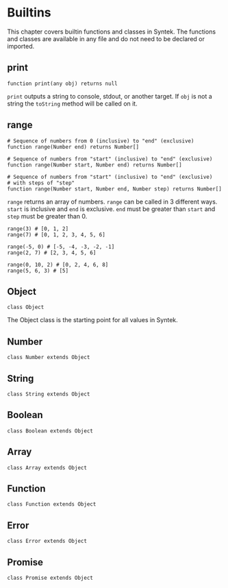 # Builtins

This chapter covers builtin functions and classes in Syntek. The functions and classes are available in any file and do not need to be declared or imported.

## print

```syntek
function print(any obj) returns null
```

`print` outputs a string to console, stdout, or another target. If `obj` is not a string the `toString` method will be called on it.

## range

```syntek
# Sequence of numbers from 0 (inclusive) to "end" (exclusive)
function range(Number end) returns Number[]

# Sequence of numbers from "start" (inclusive) to "end" (exclusive)
function range(Number start, Number end) returns Number[]

# Sequence of numbers from "start" (inclusive) to "end" (exclusive)
# with steps of "step"
function range(Number start, Number end, Number step) returns Number[]
```

`range` returns an array of numbers. `range` can be called in 3 different ways. `start` is inclusive and `end` is exclusive. `end` must be greater than `start` and `step` must be greater than 0.

```syntek
range(3) # [0, 1, 2]
range(7) # [0, 1, 2, 3, 4, 5, 6]

range(-5, 0) # [-5, -4, -3, -2, -1]
range(2, 7) # [2, 3, 4, 5, 6]

range(0, 10, 2) # [0, 2, 4, 6, 8]
range(5, 6, 3) # [5]
```

## Object

```syntek
class Object
```

The Object class is the starting point for all values in Syntek.

## Number

```syntek
class Number extends Object
```

## String

```syntek
class String extends Object
```

## Boolean

```syntek
class Boolean extends Object
```

## Array

```syntek
class Array extends Object
```

## Function

```syntek
class Function extends Object
```

## Error

```syntek
class Error extends Object
```

## Promise

```syntek
class Promise extends Object
```
